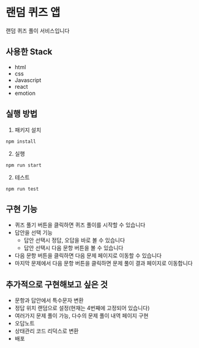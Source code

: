 # 랜덤 퀴즈 앱

랜덤 퀴즈 풀이 서비스입니다

## 사용한 Stack

- html
- css
- Javascript
- react
- emotion

## 실행 방법

1. 패키지 설치

```
npm install
```

2. 실행

```
npm run start
```

2. 테스트

```
npm run test
```

## 구현 기능

- 퀴즈 풀기 버튼을 클릭하면 퀴즈 풀이를 시작할 수 있습니다
- 답안을 선택 기능
  - 답안 선택시 정답, 오답을 바로 볼 수 있습니다
  - 답안 선택시 다음 문항 버튼을 볼 수 있습니다
- 다음 문항 버튼을 클릭하면 다음 문제 페이지로 이동할 수 있습니다
- 마지막 문제에서 다음 문항 버튼을 클릭하면 문제 풀이 결과 페이지로 이동합니다

## 추가적으로 구현해보고 싶은 것

- 문항과 답안에서 특수문자 변환
- 정답 위치 랜덤으로 설정(현재는 4번째에 고정되어 있습니다)
- 여러가지 문제 풀이 가능, 다수의 문제 풀이 내역 페이지 구현
- 오답노트
- 상태관리 코드 리덕스로 변환
- 배포
